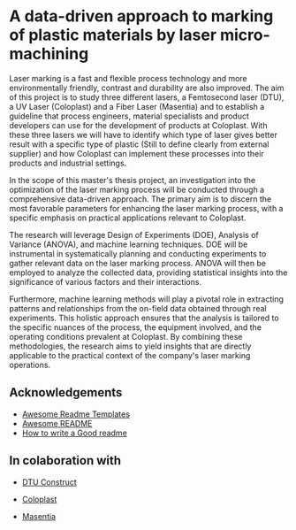 # A data-driven approach to marking of plastic materials by laser micro-machining

Laser marking is a fast and flexible process technology and more environmentally friendly, contrast and durability are also improved. The aim of this project is to study three different lasers, a Femtosecond laser (DTU), a UV Laser (Coloplast) and a Fiber Laser (Masentia) and to establish a guideline that process engineers, material specialists and product developers can use for the development of products at Coloplast. With these three lasers we will have to identify which type of laser gives better result with a specific type of plastic (Still to define clearly from external supplier) and how Coloplast can implement these processes into their products and industrial settings. 

In the scope of this master's thesis project, an investigation into the optimization of the laser marking process will be conducted through a comprehensive data-driven approach. The primary aim is to discern the most favorable parameters for enhancing the laser marking process, with a specific emphasis on practical applications relevant to Coloplast.

The research will leverage Design of Experiments (DOE), Analysis of Variance (ANOVA), and machine learning techniques. DOE will be instrumental in systematically planning and conducting experiments to gather relevant data on the laser marking process. ANOVA will then be employed to analyze the collected data, providing statistical insights into the significance of various factors and their interactions.

Furthermore, machine learning methods will play a pivotal role in extracting patterns and relationships from the on-field data obtained through real experiments. This holistic approach ensures that the analysis is tailored to the specific nuances of the process, the equipment involved, and the operating conditions prevalent at Coloplast. By combining these methodologies, the research aims to yield insights that are directly applicable to the practical context of the company's laser marking operations.


## Acknowledgements

 - [Awesome Readme Templates](https://awesomeopensource.com/project/elangosundar/awesome-README-templates)
 - [Awesome README](https://github.com/matiassingers/awesome-readme)
 - [How to write a Good readme](https://bulldogjob.com/news/449-how-to-write-a-good-readme-for-your-github-project)


## In colaboration  with

- [DTU Construct](https://construct.dtu.dk/)

- [Coloplast](https://www.coloplast.com/)

- [Masentia](https://www.masentia.com/da-dk)
